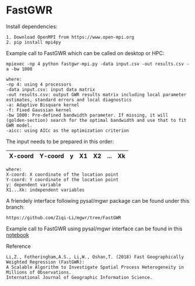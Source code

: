 # FastGWR

Install dependencies:

```
1. Download OpenMPI from https://www.open-mpi.org
2. pip install mpi4py
```

Example call to FastGWR which can be called on desktop or HPC:

```
mpiexec -np 4 python fastgwr-mpi.py -data input.csv -out results.csv -a -bw 1000
```

```
where:
-np 4: using 4 processors
-data input.csv: input data matrix
-out results.csv: output GWR results matrix including local parameter estimates, standard errors and local diagnostics
-a: Adaptive Bisquare kernel
-f: Fixed Gaussian kernel
-bw 1000: Pre-defined bandwidth parameter. If missing, it will (golden-section) search for the optimal bandwidth and use that to fit GWR model.
-aicc: using AICc as the optimization criterion
```

The input needs to be prepared in this order:

| X-coord | Y-coord | y | X1 | X2 | ...| Xk |
|:-------:|:-------:|:-:|:--:|:--:|:--:|:--:|


```
where:
X-coord: X coordinate of the location point
Y-coord: Y coordinate of the location point
y: dependent variable
X1...Xk: independent variables
```


A friendely interface following pysal/mgwr package can be found under this branch:


```
https://github.com/Ziqi-Li/mgwr/tree/FastGWR
```


Example call to FastGWR using pysal/mgwr interface can be found in this [notebook](https://github.com/Ziqi-Li/mgwr/blob/FastGWR/mgwr/notebooks/FastGWR.ipynb)


Reference
```
Li,Z., Fotheringham,A.S., Li,W., Oshan,T. (2018) Fast Geographically Weighted Regression (FastGWR): 
A Scalable Algorithm to Investigate Spatial Process Heterogeneity in Millions of Observations.
International Journal of Geographic Information Science.
```




